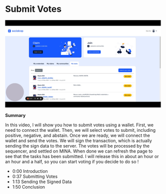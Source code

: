 
# Submit Votes

[![How to Submit Votes](./videoframe_2855.png)](https://www.loom.com/share/c40e6b571f294c33a53dbed0336c6396?sid=7fcfc9d3-d873-4b0e-9cda-cdd88f559ea2)

**Summary**

In this video, I will show you how to submit votes using a wallet. First, we need to connect the wallet. Then, we will select votes to submit, including positive, negative, and abstain. Once we are ready, we will connect the wallet and send the votes. We will sign the transaction, which is actually sending the sign data to the server. The votes will be processed by the sequencer, and settled on MINA. When done we can refresh the page to see that the tasks has been submitted. I will release this in about an hour or an hour and a half, so you can start voting if you decide to do so !

- 0:00 Introduction
- 0:37 Submitting Votes
- 1:13 Sending the Signed Data
- 1:50 Conclusion